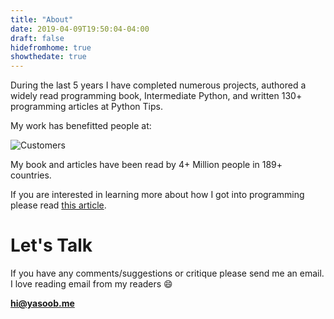 ```yaml
---
title: "About"
date: 2019-04-09T19:50:04-04:00
draft: false
hidefromhome: true
showthedate: true
---
```


During the last 5 years I have completed numerous projects, authored a widely read programming book, Intermediate Python, and written 130+ programming articles at Python Tips.

My work has benefitted people at:

![Customers](/images/customers.png)

My book and articles have been read by 4+ Million people in 189+ countries. 

If you are interested in learning more about how I got into programming please read [this article](https://pythontips.com/2017/12/01/how-i-got-into-programming/).

# Let's Talk

If you have any comments/suggestions or critique please send me an email. I love reading email from my readers :smile:

**hi@yasoob.me**
